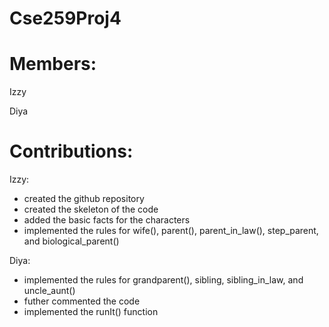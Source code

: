 # Cse259Proj4
# Members:
Izzy

Diya

# Contributions:
Izzy:
- created the github repository
- created the skeleton of the code
- added the basic facts for the characters
- implemented the rules for wife(), parent(), parent_in_law(), step_parent, and biological_parent()

Diya:
- implemented the rules for grandparent(), sibling, sibling_in_law, and uncle_aunt()
- futher commented the code
- implemented the runIt() function
